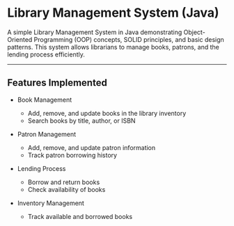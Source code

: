 # Library Management System (Java)

A simple Library Management System in Java demonstrating Object-Oriented Programming (OOP) concepts, SOLID principles, and basic design patterns. This system allows librarians to manage books, patrons, and the lending process efficiently.

---

## Features Implemented

- Book Management  
  - Add, remove, and update books in the library inventory  
  - Search books by title, author, or ISBN  

- Patron Management  
  - Add, remove, and update patron information  
  - Track patron borrowing history  

- Lending Process
  - Borrow and return books  
  - Check availability of books  

- Inventory Management  
  - Track available and borrowed books  

